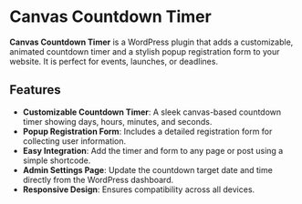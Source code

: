 # Canvas Countdown Timer

**Canvas Countdown Timer** is a WordPress plugin that adds a customizable, animated countdown timer and a stylish popup registration form to your website. It is perfect for events, launches, or deadlines.

## Features

- **Customizable Countdown Timer**: A sleek canvas-based countdown timer showing days, hours, minutes, and seconds.
- **Popup Registration Form**: Includes a detailed registration form for collecting user information.
- **Easy Integration**: Add the timer and form to any page or post using a simple shortcode.
- **Admin Settings Page**: Update the countdown target date and time directly from the WordPress dashboard.
- **Responsive Design**: Ensures compatibility across all devices.

